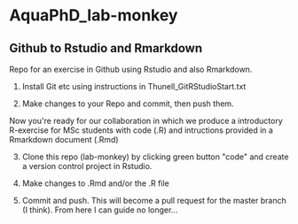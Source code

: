 # AquaPhD_lab-monkey

## Github to Rstudio and Rmarkdown

Repo for an exercise in Github using Rstudio and also Rmarkdown.

1. Install Git etc using instructions in Thunell_GitRStudioStart.txt

2. Make changes to your Repo and commit, then push them. 

Now you're ready for our collaboration in which we produce a introductory R-exercise for MSc students with code (.R) and intructions provided in a Rmarkdown document (.Rmd) 

3. Clone this repo (lab-monkey) by clicking green button "code" and create a version control project in Rstudio.

4. Make changes to .Rmd and/or the .R file

5. Commit and push. This will become a pull request for the master branch (I think). From here I can guide no longer...



